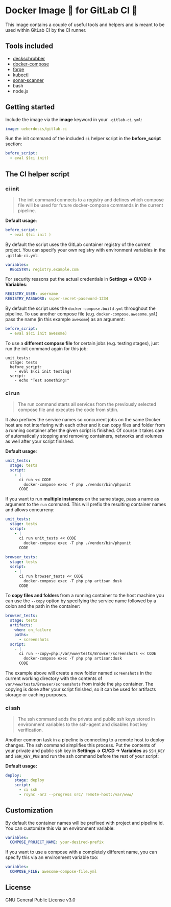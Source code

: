 # Docker Image 🐳 for GitLab CI 🦊

This image contains a couple of useful tools and helpers and is meant to be used within GitLab CI by the CI runner.

## Tools included

* [deckschrubber](https://github.com/fraunhoferfokus/deckschrubber/)
* [docker-compose](https://github.com/docker/compose)
* [forge](https://forge.sh/)
* [kubectl](https://github.com/kubernetes/kubectl)
* [sonar-scanner](https://github.com/SonarSource/sonar-scanner-cli)
* bash
* node.js

## Getting started

Include the image via the **image** keyword in your `.gitlab-ci.yml`:

```yaml
image: ueberdosis/gitlab-ci
```

Run the init command of the included `ci` helper script in the **before_script** section:

```yaml
before_script:
  - eval $(ci init)
```

## The CI helper script

### ci init

> The init command connects to a registry and defines which compose file will be used for future docker-compose commands in the current pipeline.

**Default usage**:

```yaml
before_script:
  - eval $(ci init ) 
```

By default the script uses the GitLab container registry of the current project. You can specify your own registry with environment variables in the `.gitlab-ci.yml`:

```yaml
variables:
  REGISTRY: registry.example.com
```

For security reasons put the actual credentials in **Settings → CI/CD → Variables**:

```yaml
REGISTRY_USER: username
REGISTRY_PASSWORD: super-secret-password-1234
```

By default the script uses the `docker-compose.build.yml` throughout the pipeline. To use another compose file (e.g. `docker-compose.awesome.yml`) pass the name (in this example `awesome`) as an argument: 

```yaml
before_script:
  - eval $(ci init awesome) 
```

To use a **different compose file** for certain jobs (e.g. testing stages), just run the init command again for this job:

```
unit_tests:
  stage: tests
  before_script:
    - eval $(ci init testing)
  script:
    - echo "Test something!"
```

### ci run

> The run command starts all services from the previously selected compose file and executes the code from stdin.

It also prefixes the service names so concurrent jobs on the same Docker host are not interfering with each other and it can copy files and folder from a running container after the given script is finished. Of course it takes care of automatically stopping and removing containers, networks and volumes as well after your script finished.

**Default usage**:

```yaml
unit_tests:
  stage: tests
  script:
    - |
      ci run << CODE
        docker-compose exec -T php ./vendor/bin/phpunit
      CODE
```

If you want to run **multiple instances** on the same stage, pass a name as argument to the `run` command. This will prefix the resulting container names and allows concurreny:

```yaml
unit_tests:
  stage: tests
  script:
    - |
      ci run unit_tests << CODE
        docker-compose exec -T php ./vendor/bin/phpunit
      CODE
    
browser_tests:
  stage: tests
  script:
    - |
      ci run browser_tests << CODE
        docker-compose exec -T php php artisan dusk
      CODE
```

To **copy files and folders** from a running container to the host machine you can use the `--copy` option by specifying the service name followed by a colon and the path in the container:

```yaml
browser_tests:
  stage: tests
  artifacts:
    when: on_failure
    paths:
      - screenshots
  script:
    - |
      ci run --copy=php:/var/www/tests/Browser/screenshots << CODE
        docker-compose exec -T php php artisan:dusk
      CODE
```

The example above will create a new folder named `screenshots` in the current working directory with the contents of `var/www/tests/Browser/screenshots` from inside the `php`  container. The copying is done after your script finished, so it can be used for artifacts storage or caching purposes.

### ci ssh

> The ssh command adds the private and public ssh keys stored in environment variables to the ssh-agent and disables host key verification.

Another common task in a pipeline is connecting to a remote host to deploy changes. The ssh command simplifies this process. Put the contents of your private and public ssh key in **Settings → CI/CD → Variables** as `SSH_KEY` and `SSH_KEY_PUB` and run the ssh command before the rest of your script:

**Default usage:**

```yaml
deploy:
	stage: deploy
	script:
	  - ci ssh
	  - rsync -arz --progress src/ remote-host:/var/www/
```

## Customization

By default the container names will be prefixed with project and pipeline id. You can customize this via an environment variable:

```yaml
variables:
  COMPOSE_PROJECT_NAME: your-desired-prefix 
```

If you want to use a compose with a completely different name, you can specify this via an environment variable too:

```yaml
variables:
  COMPOSE_FILE: awesome-compose-file.yml
```

## License

GNU General Public License v3.0
